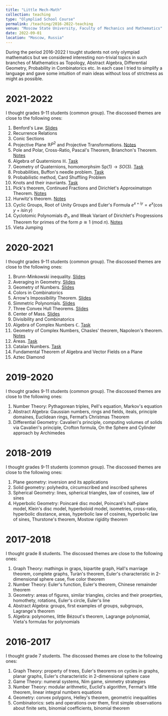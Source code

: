 ```yaml
---
title: "Little Mech-Math"
collection: teaching
type: "Olympliad School Course"
permalink: /teaching/2016-2022-teaching
venue: "Moscow State University, Faculty of Mechanics and Mathematics"
date: 2022-09-01
location: "Moscow, Russia"
---
```


During the period 2016-2022 I tought students not only olympiad mathematics but we considered interesting non-trivial topics in such branches of Mathematics as Topology, Abstract Algebra, Differential Geometry, Probability in Combinatorics etc. In each case I tried to simplify a language and gave some intuition of main ideas without loss of strictness as might as possible. 

2021-2022
======
I thought grades 9-11 students (common group). The discossed themes are close to the following ones: 

1. Benford's Law. [Slides](https://magisterlud.github.io/files/little-mechmath/Benford's-law.pdf)
2. Recurrence Relations 
3. Conic Sections
4. Projective Plane $\mathbb{R}P^2$ and Projective Transformations. [Notes](https://magisterlud.github.io/files/little-mechmath/projgeom.pdf)
5. Pole and Polar, Cross-Ratio, Pascal's Theorem, Brianсhon's Theorem. [Notes](https://magisterlud.github.io/files/little-mechmath/projgeom-2.pdf)
6. Algebra of Quaternions $\mathbb{H}$. [Task](https://magisterlud.github.io/files/little-mechmath/Quaternions.pdf)
7. Geometry of Quaternions, homomorphsim $\mathrm{Sp}(1)\to SO(3)$. [Task](https://magisterlud.github.io/files/little-mechmath/Quaternions.pdf)
8. Probabilities, Buffon's needle problem. [Task](https://magisterlud.github.io/files/little-mechmath/Probabilites-problems-1.pdf)
9. Probabilistic method, Card Shuffling Problem
10. Knots and their inavriants. [Task](https://magisterlud.github.io/files/little-mechmath/knots-problem.pdf)
11. Pick's theorem, Continued Fractions and Dirichlet's Approximatopn Theorem. [Notes](https://magisterlud.github.io/files/little-mechmath/continued-frac-1.pdf)
12. Hurwitz's theorem. [Notes](https://magisterlud.github.io/files/little-mechmath/continued-frac-2.pdf)
13. Cyclic Groups, Root of Unity Groups and Euler's Formula $e^{x+iy} = e^x\left ( \cos y + i\sin y \right )$ 
14. Cyclotomic Polynomials $\Phi_n$ and Weak Variant of Dirichlet's Progressions Theorem for primes of the form $p\cong 1\ (\mathrm{mod}\ n)$. [Notes](https://magisterlud.github.io/files/little-mechmath/cyclotomic.pdf) 
15. Vieta Jumping

2020-2021
======
I thought grades 9-11 students (common group). The discossed themes are close to the following ones: 

1. Brunn-Minkowski inequality. [Slides](https://magisterlud.github.io/files/little-mechmath/Brunn-Minkovskii.pdf)
2. Averaging in Geometry. [Slides](https://magisterlud.github.io/files/little-mechmath/averaging-geom.pdf)
3. Geometry of Numbers. [Slides](https://magisterlud.github.io/files/little-mechmath/Geometry-of-Numbers.pdf)
4. Сolors in Combinatorics
5. Arrow's Impossibility Theorem. [Slides](https://magisterlud.github.io/files/little-mechmath/Arrow's-theorem.pdf)
6. Simmetric Polynomials. [Slides](https://magisterlud.github.io/files/little-mechmath/Simmetric-Polynomials.pdf)
7. Three Convex Hull Theorems. [Slides](https://magisterlud.github.io/files/little-mechmath/Convex-Hull-Theorems.pdf)
8. Center of Mass. [Slides](https://magisterlud.github.io/files/little-mechmath/mass.pdf)
9. Divisibility and Combinatorics 
10. Algebra of Complex Numbers $\mathbb{C}$. [Task](https://magisterlud.github.io/files/little-mechmath/complex-quaternions-1.pdf)
11. Geometry of Complex Numbers, Chasles' theorem, Napoleon's theorem. [Notes](https://magisterlud.github.io/files/little-mechmath/Napoleon.pdf)
12. Areas. [Task](https://magisterlud.github.io/files/little-mechmath/areas.pdf)
13. Catalan Numbers. [Task](https://magisterlud.github.io/files/little-mechmath/Catalan-numbers.pdf)
14. Fundamental Theorem of Algebra and Vector Fields on a Plane
15. Aztec Diamond

2019-2020
======
I thought grades 9-11 students (common group). The discossed themes are close to the following ones: 

1. Number Theory: Pythagorean triples, Pell's equation, Markov's equation
2. Abstract Algebra: Gaussian numbers, rings and fields, iteals, principle domaines, Euclidean rings, Fermat’s Christmas Theorem
3. Differential Geometry: Cavalieri's principle, computing volumes of solids via Cavalieri's principle, Crofton formula, On the Sphere and Cylinder approach by Archimedes

2018-2019
======
I thought grades 9-11 students (common group). The discossed themes are close to the following ones: 

1. Plane geometry: inversion and its applications
2. Solid geometry: polyhedra, circumscribed and inscribed spheres
3. Spherical Geometry: lines, spherical triangles, law of cosines, law of sines
4. Hyperbolic Geometry: Poincaré disc model, Poincaré's half-plane model, Klein's disc model, hyperboloid model, isometries, cross-ratio, hyperbolic disstance, areas, hyperbolic law of cosines, hyperbolic law of sines, Thurstone's theorem, Mostow rigidity theorem

2017-2018
======
I thought grade 8 students. The discossed themes are close to the following ones: 

1. Graph Theory: mathings in graps, bipartite graph, Hall's marriage theorem, complete graphs, Turàn's theorem, Euler's characteristic in 2-dimensional sphere case, five color theorem 
2. Number Theory: Euler's function, Euler's theorem, Chinese remainder theorem
3. Geometry: areas of figures, similar triangles, circles and their proeprties, homothety, rotations, Euler's circle, Euler's line
4. Abstract Algebra: groups, first examples of groups, subgroups, Lagrange's theorem
5. Algebra: polynomes, little Bézout's theorem, Lagrange polynomial, Vieta's formulas for polynomials 

2016-2017
======
I thought grade 7 students. The discossed themes are close to the following ones: 

1. Graph Theory: property of trees, Euler's theorems on cycles in graphs, planar graphs, Euler's characteristic in 2-dimensional sphere case
2. Game Theory: numeral systems, Nim game, simmetry strategies
3. Number Theory: modular arithmetic, Euclid's algorithm, Fermat's little theorem, linear integral numbers equations
4. Geometry: convex polygons, Helley's theorem, geometric inequalities
5. Combinatorics: sets and operations over them, first simple observations about finite sets, binomial coefficients, binomial theorem  












